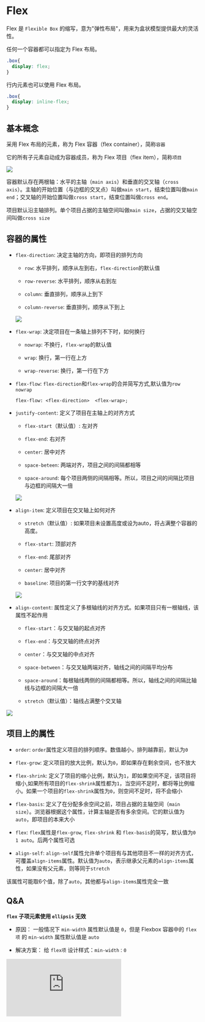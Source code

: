 # Flex

Flex 是 `Flexible Box` 的缩写，意为"弹性布局"，用来为盒状模型提供最大的灵活性。

任何一个容器都可以指定为 Flex 布局。

```css
.box{
  display: flex;
}
```

行内元素也可以使用 Flex 布局。

```css
.box{
  display: inline-flex;
}
```
## 基本概念

采用 Flex 布局的元素，称为 Flex 容器（flex container），简称`容器`

它的所有子元素自动成为容器成员，称为 Flex 项目（flex item），简称`项目`

![](http://www.ruanyifeng.com/blogimg/asset/2015/bg2015071004.png)

容器默认存在两根轴：水平的主轴（`main axis`）和垂直的交叉轴（`cross axis`）。主轴的开始位置（与边框的交叉点）叫做`main start`，结束位置叫做`main end`；交叉轴的开始位置叫做`cross start`，结束位置叫做`cross end`。

项目默认沿主轴排列。单个项目占据的主轴空间叫做`main size`，占据的交叉轴空间叫做`cross size`

## 容器的属性

- `flex-direction`: 决定主轴的方向，即项目的排列方向

  - `row`: 水平排列，顺序从左到右，`flex-direction`的默认值

  - `row-reverse`: 水平排列，顺序从右到左

  - `column`: 垂直排列，顺序从上到下

  - `column-reverse`: 垂直排列，顺序从下到上

  ![](http://www.ruanyifeng.com/blogimg/asset/2015/bg2015071005.png)

- `flex-wrap`: 决定项目在一条轴上排列不下时，如何换行

  - `nowrap`: 不换行，`flex-wrap`的默认值

  - `wrap`: 换行，第一行在上方

  - `wrap-reverse`: 换行，第一行在下方

- `flex-flow`: `flex-direction`和`flex-wrap`的合并简写方式,默认值为`row nowrap`

  ```
  flex-flow: <flex-direction>  <flex-wrap>;
  ```

- `justify-content`: 定义了项目在主轴上的对齐方式

  - `flex-start`（默认值）: 左对齐

  - `flex-end`: 右对齐

  - `center`: 居中对齐

  - `space-beteen`: 两端对齐，项目之间的间隔都相等

  - `space-around`: 每个项目两侧的间隔相等。所以，项目之间的间隔比项目与边框的间隔大一倍

  ![](http://www.ruanyifeng.com/blogimg/asset/2015/bg2015071010.png)

- `align-item`: 定义项目在交叉轴上如何对齐

  - `stretch`（默认值）: 如果项目未设置高度或设为auto，将占满整个容器的高度。

  - `flex-start`: 顶部对齐

  - `flex-end`: 尾部对齐

  - `center`: 居中对齐

  - `baseline`: 项目的第一行文字的基线对齐

  ![](http://www.ruanyifeng.com/blogimg/asset/2015/bg2015071011.png)

- `align-content`: 属性定义了多根轴线的对齐方式。如果项目只有一根轴线，该属性不起作用

  - `flex-start`：与交叉轴的起点对齐

  - `flex-end`：与交叉轴的终点对齐

  - `center`：与交叉轴的中点对齐

  - `space-between`：与交叉轴两端对齐，轴线之间的间隔平均分布

  - `space-around`：每根轴线两侧的间隔都相等。所以，轴线之间的间隔比轴线与边框的间隔大一倍

  - `stretch`（默认值）：轴线占满整个交叉轴

![](http://www.ruanyifeng.com/blogimg/asset/2015/bg2015071012.png)

## 项目上的属性

- `order`: `order`属性定义项目的排列顺序。数值越小，排列越靠前，默认为`0`

- `flex-grow`: 定义项目的放大比例，默认为`0`，即如果存在剩余空间，也不放大

- `flex-shrink`: 定义了项目的缩小比例，默认为`1`，即如果空间不足，该项目将缩小,如果所有项目的`flex-shrink`属性都为`1`，当空间不足时，都将等比例缩小。如果一个项目的`flex-shrink`属性为`0`，则空间不足时，将不会缩小

- `flex-basis`: 定义了在分配多余空间之前，项目占据的主轴空间（`main size`）。浏览器根据这个属性，计算主轴是否有多余空间。它的默认值为`auto`，即项目的本来大小

- `flex`: `flex`属性是`flex-grow`, `flex-shrink` 和 `flex-basis`的简写，默认值为`0 1 auto`。后两个属性可选

- `align-self`: `align-self`属性允许单个项目有与其他项目不一样的对齐方式，可覆盖`align-items`属性。默认值为`auto`，表示继承父元素的`align-items`属性，如果没有父元素，则等同于`stretch`

该属性可能取6个值，除了`auto`，其他都与`align-items`属性完全一致

## Q&A

**`flex` 子项元素使用 `ellipsis` 无效**

- 原因： 一般情况下 `min-width` 属性默认值是 `0`，但是 Flexbox 容器中的 `flex项` 的 `min-width` 属性默认值是 `auto`

- 解决方案： 给 `flex项` 设计样式：`min-width：0`

![阮一峰的网络日志 - Flex 布局教程](http://www.ruanyifeng.com/blog/2015/07/flex-grammar.html)